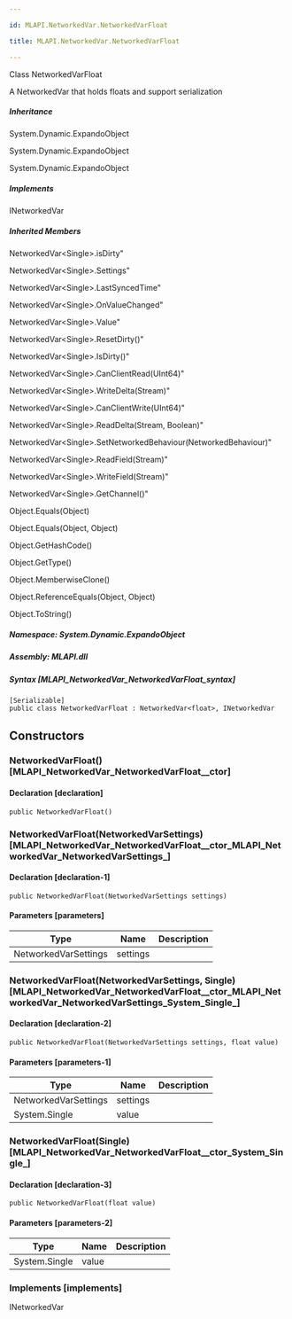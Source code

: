 ```yaml
---

id: MLAPI.NetworkedVar.NetworkedVarFloat

title: MLAPI.NetworkedVar.NetworkedVarFloat

---
```


Class NetworkedVarFloat

<div class="markdown level0 summary" markdown="1">

A NetworkedVar that holds floats and support serialization

</div>

<div class="markdown level0 conceptual" markdown="1">

</div>

<div class="inheritance" markdown="1">

##### Inheritance

<div class="level0" markdown="1">

System.Dynamic.ExpandoObject

</div>

<div class="level1" markdown="1">

System.Dynamic.ExpandoObject

</div>

<div class="level2" markdown="1">

System.Dynamic.ExpandoObject

</div>

</div>

<div markdown="1" classs="implements">

##### Implements

<div markdown="1">

INetworkedVar

</div>

</div>

<div class="inheritedMembers" markdown="1">

##### Inherited Members

<div markdown="1">

NetworkedVar\<Single\>.isDirty"

</div>

<div markdown="1">

NetworkedVar\<Single\>.Settings"

</div>

<div markdown="1">

NetworkedVar\<Single\>.LastSyncedTime"

</div>

<div markdown="1">

NetworkedVar\<Single\>.OnValueChanged"

</div>

<div markdown="1">

NetworkedVar\<Single\>.Value"

</div>

<div markdown="1">

NetworkedVar\<Single\>.ResetDirty()"

</div>

<div markdown="1">

NetworkedVar\<Single\>.IsDirty()"

</div>

<div markdown="1">

NetworkedVar\<Single\>.CanClientRead(UInt64)"

</div>

<div markdown="1">

NetworkedVar\<Single\>.WriteDelta(Stream)"

</div>

<div markdown="1">

NetworkedVar\<Single\>.CanClientWrite(UInt64)"

</div>

<div markdown="1">

NetworkedVar\<Single\>.ReadDelta(Stream, Boolean)"

</div>

<div markdown="1">

NetworkedVar\<Single\>.SetNetworkedBehaviour(NetworkedBehaviour)"

</div>

<div markdown="1">

NetworkedVar\<Single\>.ReadField(Stream)"

</div>

<div markdown="1">

NetworkedVar\<Single\>.WriteField(Stream)"

</div>

<div markdown="1">

NetworkedVar\<Single\>.GetChannel()"

</div>

<div markdown="1">

Object.Equals(Object)

</div>

<div markdown="1">

Object.Equals(Object, Object)

</div>

<div markdown="1">

Object.GetHashCode()

</div>

<div markdown="1">

Object.GetType()

</div>

<div markdown="1">

Object.MemberwiseClone()

</div>

<div markdown="1">

Object.ReferenceEquals(Object, Object)

</div>

<div markdown="1">

Object.ToString()

</div>

</div>

##### **Namespace**: System.Dynamic.ExpandoObject

##### **Assembly**: MLAPI.dll

##### Syntax [MLAPI_NetworkedVar_NetworkedVarFloat_syntax]

    [Serializable]
    public class NetworkedVarFloat : NetworkedVar<float>, INetworkedVar

## Constructors 

### NetworkedVarFloat() [MLAPI_NetworkedVar_NetworkedVarFloat__ctor]

<div class="markdown level1 summary" markdown="1">

</div>

<div class="markdown level1 conceptual" markdown="1">

</div>

#### Declaration [declaration]

    public NetworkedVarFloat()

### NetworkedVarFloat(NetworkedVarSettings) [MLAPI_NetworkedVar_NetworkedVarFloat__ctor_MLAPI_NetworkedVar_NetworkedVarSettings_]

<div class="markdown level1 summary" markdown="1">

</div>

<div class="markdown level1 conceptual" markdown="1">

</div>

#### Declaration [declaration-1]

    public NetworkedVarFloat(NetworkedVarSettings settings)

#### Parameters [parameters]

| Type                 | Name     | Description |
|----------------------|----------|-------------|
| NetworkedVarSettings | settings |             |

### NetworkedVarFloat(NetworkedVarSettings, Single) [MLAPI_NetworkedVar_NetworkedVarFloat__ctor_MLAPI_NetworkedVar_NetworkedVarSettings_System_Single_]

<div class="markdown level1 summary" markdown="1">

</div>

<div class="markdown level1 conceptual" markdown="1">

</div>

#### Declaration [declaration-2]

    public NetworkedVarFloat(NetworkedVarSettings settings, float value)

#### Parameters [parameters-1]

| Type                 | Name     | Description |
|----------------------|----------|-------------|
| NetworkedVarSettings | settings |             |
| System.Single        | value    |             |

### NetworkedVarFloat(Single) [MLAPI_NetworkedVar_NetworkedVarFloat__ctor_System_Single_]

<div class="markdown level1 summary" markdown="1">

</div>

<div class="markdown level1 conceptual" markdown="1">

</div>

#### Declaration [declaration-3]

    public NetworkedVarFloat(float value)

#### Parameters [parameters-2]

| Type          | Name  | Description |
|---------------|-------|-------------|
| System.Single | value |             |

### Implements [implements]

<div markdown="1">

INetworkedVar

</div>
